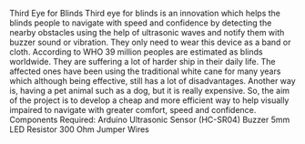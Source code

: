 Third Eye for Blinds
Third eye for blinds is an innovation which helps the blinds people to navigate with speed and confidence by detecting the nearby obstacles using the help of ultrasonic waves and notify them with buzzer sound or vibration. They only need to wear this device as a band or cloth. According to WHO 39 million peoples are estimated as blinds worldwide. They are suffering a lot of harder ship in their daily life. The affected ones have been using the traditional white cane for many years which although being effective, still has a lot of disadvantages. Another way is, having a pet animal such as a dog, but it is really expensive. So, the aim of the project is to develop a cheap and more efficient way to help visually impaired to navigate with greater comfort, speed and confidence.
Components Required:
Arduino
Ultrasonic Sensor (HC-SR04)
Buzzer
5mm LED
Resistor 300 Ohm
Jumper Wires




